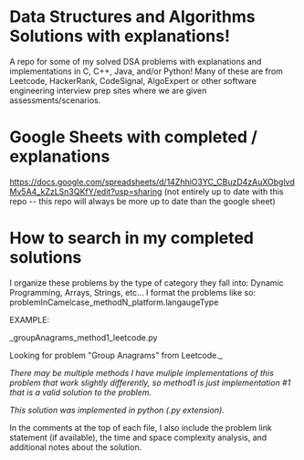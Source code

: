 # Data Structures and Algorithms Solutions with explanations!

A repo for some of my solved DSA problems with explanations and implementations in C, C++, Java, and/or Python!
Many of these are from Leetcode, HackerRank, CodeSignal, AlgoExpert or other software engineering interview
prep sites where we are given assessments/scenarios.

# Google Sheets with completed / explanations
https://docs.google.com/spreadsheets/d/14ZhhiO3YC_CBuzD4zAuXObglvdMv5A4_kZzLSn3QKfY/edit?usp=sharing
(not entirely up to date with this repo --  this repo will always be more up to date than the google sheet)

# How to search in my completed solutions
I organize these problems by the type of category they fall into: Dynamic Programming, Arrays, Strings, etc...
I format the problems like so: problemInCamelcase_methodN_platform.langaugeType

EXAMPLE:

_groupAnagrams_method1_leetcode.py

Looking for problem "Group Anagrams" from Leetcode._

_There may be multiple methods I have muliple implementations of this problem that work slightly differently, so method1 is just implementation #1 that is a valid solution to the problem._

_This solution was implemented in python (.py extension)._

In the comments at the top of each file, I also include the problem link statement (if available), the time and space complexity analysis, and additional notes about the solution.

